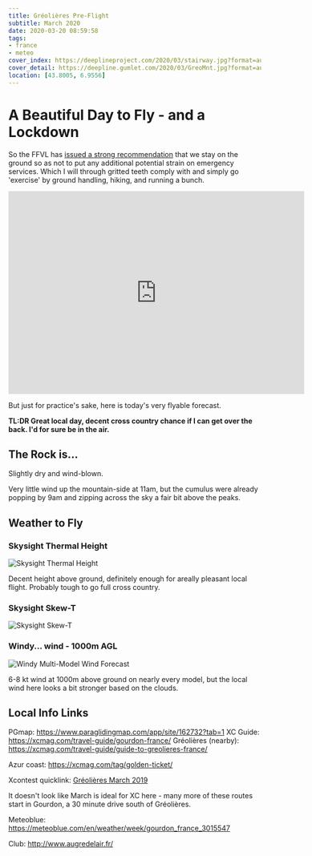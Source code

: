 ```yaml
---
title: Gréolières Pre-Flight
subtitle: March 2020
date: 2020-03-20 08:59:58
tags:
- france
- meteo
cover_index: https://deeplineproject.com/2020/03/stairway.jpg?format=auto&compress=true&ar=1:1&mode=crop&crop=smart
cover_detail: https://deepline.gumlet.com/2020/03/GreoMnt.jpg?format=auto&compress=true
location: [43.8005, 6.9556]
---
```

# A Beautiful Day to Fly - and a Lockdown
So the FFVL has [issued a strong recommendation](https://federation.ffvl.fr/actu/19-mars-communique-tous-les-pratiquants-vol-libre) that we stay on the ground so as not to put any additional potential strain on emergency services. Which I will through gritted teeth comply with and simply go 'exercise' by ground handling, hiking, and running a bunch.

<iframe height='405' width='590' frameborder='0' allowtransparency='true' scrolling='no' src='https://www.strava.com/activities/3193904730/embed/dbdff553e0baa2c9aa75290ddbac5a7122bf289d'></iframe>

But just for practice's sake, here is today's very flyable forecast.

**TL:DR Great local day, decent cross country chance if I can get over the back. I'd for sure be in the air.**

## The Rock is...
Slightly dry and wind-blown.

Very little wind up the mountain-side at 11am, but the cumulus were already popping by 9am and zipping across the sky a fair bit above the peaks.


## Weather to Fly
### Skysight Thermal Height
![Skysight Thermal Height](https://deeplineproject.com/2020/03/SSgreo20-3-20.png?format=auto&width=1250&compress=true)

Decent height above ground, definitely enough for areally pleasant local flight. Probably tough to go full cross country.

### Skysight Skew-T
![Skysight Skew-T](https://deeplineproject.com/2020/03/SSskewtgreo20-3.png?format=auto&width=1250&compress=true)

### Windy... wind - 1000m AGL
![Windy Multi-Model Wind Forecast](https://deeplineproject.com/2020/03/WINDYgreo20-3.png?format=auto&width=1250&compress=true)

6-8 kt wind at 1000m above ground on nearly every model, but the local wind here looks a bit stronger based on the clouds.

## Local Info Links
PGmap: https://www.paraglidingmap.com/app/site/162732?tab=1
XC Guide: https://xcmag.com/travel-guide/gourdon-france/
Gréolières (nearby): https://xcmag.com/travel-guide/guide-to-greolieres-france/

Azur coast: https://xcmag.com/tag/golden-ticket/

Xcontest quicklink: [Gréolières March 2019](https://www.xcontest.org/world/en/flights-search/?filter%5Bpoint%5D=6.943983+43.722917&filter%5Bradius%5D=20000&filter%5Bmode%5D=START&filter%5Bdate_mode%5D=dmy&filter%5Bdate%5D=2019-03&filter%5Bvalue_mode%5D=dst&filter%5Bmin_value_dst%5D=&filter%5Bcatg%5D=&filter%5Broute_types%5D=&filter%5Bavg%5D=&filter%5Bpilot%5D=&list%5Bsort%5D=pts&list%5Bdir%5D=down)

It doesn't look like March is ideal for XC here - many more of these routes start in Gourdon, a 30 minute drive south of Gréolières.

Meteoblue: https://meteoblue.com/en/weather/week/gourdon_france_3015547

Club: http://www.augredelair.fr/

